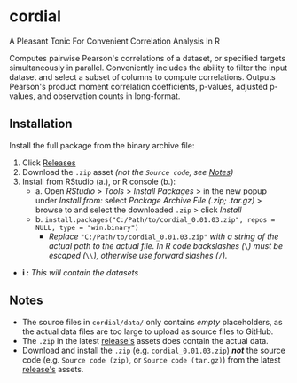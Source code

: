 # cordial
A Pleasant Tonic For Convenient Correlation Analysis In R

Computes pairwise Pearson's correlations of a dataset, or 
specified targets simultaneously in parallel. Conveniently includes the 
ability to filter the input dataset and select a subset of columns to 
compute correlations. Outputs Pearson's product moment correlation 
coefficients, p-values, adjusted p-values, and observation counts in 
long-format.

## Installation

Install the full package from the binary archive file:
  1. Click [Releases](https://github.com/iibadshah/cordial/releases)
  2. Download the `.zip` asset *(not the `Source code`, see [Notes](https://github.com/iibadshah/cordial/blob/main/README.md#notes))*
  3. Install from RStudio (a.), or R console (b.):
     - a. Open *RStudio* > *Tools* > *Install Packages* > in the new popup under *Install from:* select *Package Archive File (.zip; .tar.gz)* > browse to and select the downloaded `.zip` > click *Install*
     - b. `install.packages("C:/Path/to/cordial_0.01.03.zip", repos = NULL, type = "win.binary")`
          - *Replace* `"C:/Path/to/cordial_0.01.03.zip"` *with a string of the actual path to the actual file. In R code backslashes (*`\`*) must be escaped (*`\\`*), otherwise use forward slashes (*`/`*).*
  - **i :** *This will contain the datasets*

## Notes
  - The source files in `cordial/data/` only contains *empty* placeholders, as the actual data files are too large to upload as source files to GitHub.
  - The `.zip` in the latest [release's](https://github.com/iibadshah/cordial/releases) assets does contain the actual data.
  - Download and install the `.zip` (e.g. `cordial_0.01.03.zip`) ***not*** the source code (e.g. `Source code (zip)`, or `Source code (tar.gz)`) from the latest [release's](https://github.com/iibadshah/cordial/releases) assets.
